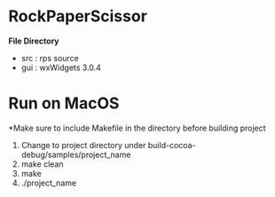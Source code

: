 # RockPaperScissor

**File Directory**

* src : rps source
* gui : wxWidgets 3.0.4

# Run on MacOS

*Make sure to include Makefile in the directory before building project 
1. Change to project directory under build-cocoa-debug/samples/project_name
2. make clean
3. make
4. ./project_name 
